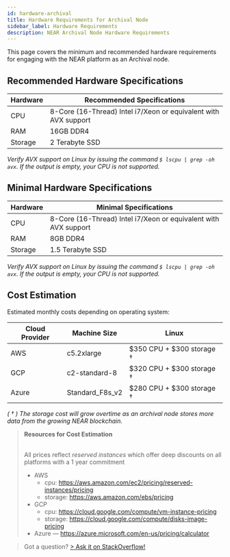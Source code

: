 ```yaml
---
id: hardware-archival
title: Hardware Requirements for Archival Node
sidebar_label: Hardware Requirements
description: NEAR Archival Node Hardware Requirements
---
```


This page covers the minimum and recommended hardware requirements for engaging with the NEAR platform as an Archival node.


## Recommended Hardware Specifications

| Hardware       |  Recommended Specifications                                               |
| -------------- | -----------------------------------------------------------------------   |
| CPU            | 8-Core (16-Thread) Intel i7/Xeon or equivalent with AVX support           |
| RAM            | 16GB DDR4                                                                 |
| Storage        | 2 Terabyte SSD                                                            |

_Verify AVX support on Linux by issuing the command ```$ lscpu | grep -oh  avx```. If the output is empty, your CPU is not supported._


## Minimal Hardware Specifications

| Hardware       |  Minimal Specifications                                                    |
| -------------- | -------------------------------------------------------------------------- |
| CPU            | 8-Core (16-Thread) Intel i7/Xeon or equivalent with AVX support            |
| RAM            | 8GB DDR4                                                                   |
| Storage        | 1.5 Terabyte SSD                                                           |

_Verify AVX support on Linux by issuing the command ```$ lscpu | grep -oh  avx```. If the output is empty, your CPU is not supported._

## Cost Estimation

Estimated monthly costs depending on operating system:

| Cloud Provider | Machine Size    | Linux                     |
| -------------- | --------------- | ------------------------  |
| AWS            | c5.2xlarge      | $350 CPU + $300 storage † |
| GCP            | c2-standard-8   | $320 CPU + $300 storage † |
| Azure          | Standard_F8s_v2 | $280 CPU + $300 storage † |

_( † ) The storage cost will grow overtime as an archival node stores more data from the growing NEAR blockchain._


<blockquote class="info">
<strong>Resources for Cost Estimation</strong><br /><br />

All prices reflect *reserved instances* which offer deep discounts on all platforms with a 1 year commitment

- AWS
  - cpu: https://aws.amazon.com/ec2/pricing/reserved-instances/pricing
  - storage: https://aws.amazon.com/ebs/pricing
- GCP
  - cpu: https://cloud.google.com/compute/vm-instance-pricing
  - storage: https://cloud.google.com/compute/disks-image-pricing
- Azure — https://azure.microsoft.com/en-us/pricing/calculator

</blockquote>

> Got a question?
> <a href="https://stackoverflow.com/questions/tagged/nearprotocol"> > <h8>Ask it on StackOverflow!</h8></a>
